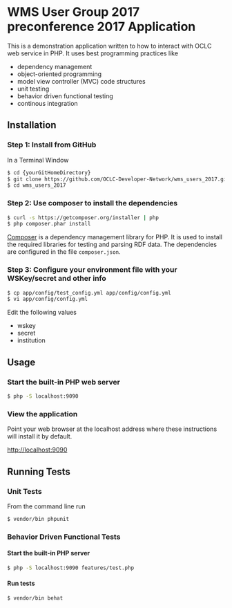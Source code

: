 WMS User Group 2017 preconference 2017 Application
=============
This is a demonstration application written to how to interact with OCLC web service in PHP. It uses best programming practices like 
- dependency management
- object-oriented programming
- model view controller (MVC) code structures
- unit testing
- behavior driven functional testing
- continous integration 

## Installation

### Step 1: Install from GitHub

In a Terminal Window

```bash
$ cd {yourGitHomeDirectory}
$ git clone https://github.com/OCLC-Developer-Network/wms_users_2017.git
$ cd wms_users_2017
```

### Step 2: Use composer to install the dependencies

```bash
$ curl -s https://getcomposer.org/installer | php
$ php composer.phar install
```

[Composer](https://getcomposer.org/doc/00-intro.md) is a dependency management library for PHP. It is used to install the required libraries for testing and parsing RDF data. The dependencies are configured in the file `composer.json`.

### Step 3: Configure your environment file with your WSKey/secret and other info

```bash
$ cp app/config/test_config.yml app/config/config.yml
$ vi app/config/config.yml
```

Edit the following values
- wskey
- secret
- institution


## Usage

### Start the built-in PHP web server
```bash
$ php -S localhost:9090
```
### View the application
Point your web browser at the localhost address where these instructions will install it by default. 

[http://localhost:9090](http://localhost:9090)

## Running Tests

### Unit Tests
From the command line run

```bash
$ vendor/bin phpunit
```

### Behavior Driven Functional Tests

#### Start the built-in PHP server
```bash
$ php -S localhost:9090 features/test.php
```

#### Run tests
```bash
$ vendor/bin behat
```

